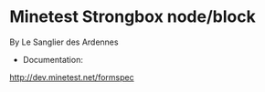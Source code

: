 Minetest Strongbox node/block
=============================
  
By Le Sanglier des Ardennes 
  
  
  
* Documentation:  
  
http://dev.minetest.net/formspec  
